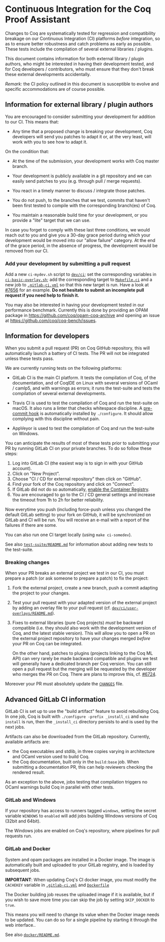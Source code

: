 Continuous Integration for the Coq Proof Assistant
==================================================

Changes to Coq are systematically tested for regression and compatibility
breakage on our Continuous Integration (CI) platforms *before* integration,
so as to ensure better robustness and catch problems as early as possible.
These tests include the compilation of several external libraries / plugins.

This document contains information for both external library / plugin authors,
who might be interested in having their development tested, and for Coq
developers / contributors, who must ensure that they don't break these
external developments accidentally.

*Remark:* the CI policy outlined in this document is susceptible to evolve and
specific accommodations are of course possible.

Information for external library / plugin authors
-------------------------------------------------

You are encouraged to consider submitting your development for addition to
our CI. This means that:

- Any time that a proposed change is breaking your development, Coq developers
  will send you patches to adapt it or, at the very least, will work with you
  to see how to adapt it.

On the condition that:

- At the time of the submission, your development works with Coq master branch.

- Your development is publicly available in a git repository and we can easily
  send patches to you (e.g. through pull / merge requests).

- You react in a timely manner to discuss / integrate those patches.

- You do not push, to the branches that we test, commits that haven't been
  first tested to compile with the corresponding branch(es) of Coq.

- You maintain a reasonable build time for your development, or you provide
  a "lite" target that we can use.

In case you forget to comply with these last three conditions, we would reach
out to you and give you a 30-day grace period during which your development
would be moved into our "allow failure" category. At the end of the grace
period, in the absence of progress, the development would be removed from our
CI.

### Add your development by submitting a pull request

Add a new `ci-mydev.sh` script to [`dev/ci`](.); set the corresponding
variables in [`ci-basic-overlay.sh`](ci-basic-overlay.sh); add the
corresponding target to [`Makefile.ci`](../../Makefile.ci) and a new job to
[`.gitlab-ci.yml`](../../.gitlab-ci.yml) so that this new target is run.
Have a look at [#7656](https://github.com/coq/coq/pull/7656/files) for an
example. **Do not hesitate to submit an incomplete pull request if you need
help to finish it.**

You may also be interested in having your development tested in our
performance benchmark. Currently this is done by providing an OPAM package
in https://github.com/coq/opam-coq-archive and opening an issue at
https://github.com/coq/coq-bench/issues.


Information for developers
--------------------------

When you submit a pull request (PR) on Coq GitHub repository, this will
automatically launch a battery of CI tests. The PR will not be integrated
unless these tests pass.

We are currently running tests on the following platforms:

- GitLab CI is the main CI platform. It tests the compilation of Coq, of the
  documentation, and of CoqIDE on Linux with several versions of OCaml /
  camlp5, and with warnings as errors; it runs the test-suite and tests the
  compilation of several external developments.

- Travis CI is used to test the compilation of Coq and run the test-suite on
  macOS. It also runs a linter that checks whitespace discipline. A
  [pre-commit hook](../tools/pre-commit) is automatically installed by
  `./configure`. It should allow complying with this discipline without pain.

- AppVeyor is used to test the compilation of Coq and run the test-suite on
  Windows.

You can anticipate the results of most of these tests prior to submitting your
PR by running GitLab CI on your private branches. To do so follow these steps:

1. Log into GitLab CI (the easiest way is to sign in with your GitHub account).
2. Click on "New Project".
3. Choose "CI / CD for external repository" then click on "GitHub".
4. Find your fork of the Coq repository and click on "Connect".
5. If GitLab did not do so automatically, [enable the Container Registry](https://docs.gitlab.com/ee/user/project/container_registry.html#enable-the-container-registry-for-your-project).
6. You are encouraged to go to the CI / CD general settings and increase the
   timeout from 1h to 2h for better reliability.

Now everytime you push (including force-push unless you changed the default
GitLab setting) to your fork on GitHub, it will be synchronized on GitLab and
CI will be run. You will receive an e-mail with a report of the failures if
there are some.

You can also run one CI target locally (using `make ci-somedev`).

See also [`test-suite/README.md`](../../test-suite/README.md) for information about adding new tests to the test-suite.

### Breaking changes

When your PR breaks an external project we test in our CI, you must prepare a
patch (or ask someone to prepare a patch) to fix the project:

1. Fork the external project, create a new branch, push a commit adapting
   the project to your changes.
2. Test your pull request with your adapted version of the external project by
   adding an overlay file to your pull request (cf.
   [`dev/ci/user-overlays/README.md`](user-overlays/README.md)).
3. Fixes to external libraries (pure Coq projects) *must* be backward
   compatible (i.e. they should also work with the development version of Coq,
   and the latest stable version). This will allow you to open a PR on the
   external project repository to have your changes merged *before* your PR on
   Coq can be integrated.

   On the other hand, patches to plugins (projects linking to the Coq ML API)
   can very rarely be made backward compatible and plugins we test will
   generally have a dedicated branch per Coq version.
   You can still open a pull request but the merging will be requested by the
   developer who merges the PR on Coq. There are plans to improve this, cf.
   [#6724](https://github.com/coq/coq/issues/6724).

Moreover your PR must absolutely update the [`CHANGES`](../../CHANGES) file.

Advanced GitLab CI information
------------------------------

GitLab CI is set up to use the "build artifact" feature to avoid
rebuilding Coq. In one job, Coq is built with `./configure -prefix _install_ci`
and `make install` is run, then the `_install_ci` directory
persists to and is used by the next jobs.

Artifacts can also be downloaded from the GitLab repository.
Currently, available artifacts are:
- the Coq executables and stdlib, in three copies varying in
  architecture and OCaml version used to build Coq.
- the Coq documentation, built only in the `build:base` job. When submitting
  a documentation PR, this can help reviewers checking the rendered result.

As an exception to the above, jobs testing that compilation triggers
no OCaml warnings build Coq in parallel with other tests.

### GitLab and Windows

If your repository has access to runners tagged `windows`, setting the
secret variable `WINDOWS` to `enabled` will add jobs building Windows
versions of Coq (32bit and 64bit).

The Windows jobs are enabled on Coq's repository, where pipelines for
pull requests run.

### GitLab and Docker

System and opam packages are installed in a Docker image. The image is
automatically built and uploaded to your GitLab registry, and is
loaded by subsequent jobs.

**IMPORTANT**: When updating Coq's CI docker image, you must modify
the `CACHEKEY` variable in [`.gitlab-ci.yml`](../../.gitlab-ci.yml)
and [`Dockerfile`](docker/bionic_coq/Dockerfile)

The Docker building job reuses the uploaded image if it is available,
but if you wish to save more time you can skip the job by setting
`SKIP_DOCKER` to `true`.

This means you will need to change its value when the Docker image
needs to be updated. You can do so for a single pipeline by starting
it through the web interface..

See also [`docker/README.md`](docker/README.md).
